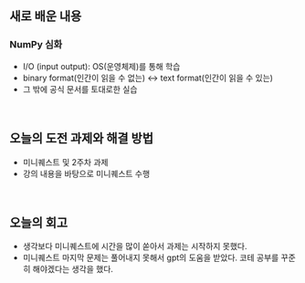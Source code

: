 ## 새로 배운 내용
### NumPy 심화
- I/O (input output): OS(운영체제)를 통해 학습
- binary format(인간이 읽을 수 없는) ↔ text format(인간이 읽을 수 있는)
- 그 밖에 공식 문서를 토대로한 실습
<br>

## 오늘의 도전 과제와 해결 방법
- 미니퀘스트 및 2주차 과제
- 강의 내용을 바탕으로 미니퀘스트 수행
<br>

## 오늘의 회고
- 생각보다 미니퀘스트에 시간을 많이 쏟아서 과제는 시작하지 못했다.
- 미니퀘스트 마지막 문제는 풀어내지 못해서 gpt의 도움을 받았다. 코테 공부를 꾸준히 해야겠다는 생각을 했다.
